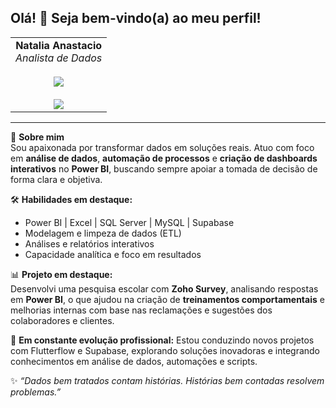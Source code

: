 ## Olá! 👋 Seja bem-vindo(a) ao meu perfil!

<table align="center">
  <tr>
    <td align="center">
      <strong>Natalia Anastacio</strong><br/>
      <em>Analista de Dados</em><br/><br/>
      <a href="https://github.com/NatyAnalytcs-1">
        <img src="https://img.shields.io/badge/GitHub-NatyAnalytcs--1-black?style=for-the-badge&logo=github" />
      </a>
      <br/><br/>
      <a href="https://www.linkedin.com/in/nataliaanastacio">
        <img src="https://img.shields.io/badge/LinkedIn-nataliaanastacio-blue?style=for-the-badge&logo=linkedin" />
      </a>
    </td>
  </tr>
</table>

---

🎯 **Sobre mim**  
Sou apaixonada por transformar dados em soluções reais. Atuo com foco em **análise de dados**, **automação de processos** e **criação de dashboards interativos** no **Power BI**, buscando sempre apoiar a tomada de decisão de forma clara e objetiva.

🛠️ **Habilidades em destaque:**
- Power BI | Excel | SQL Server | MySQL  | Supabase
- Modelagem e limpeza de dados (ETL)  
- Análises e relatórios interativos  
- Capacidade analítica e foco em resultados  

📊 **Projeto em destaque:**  
Desenvolvi uma pesquisa escolar com **Zoho Survey**, analisando respostas em **Power BI**, o que ajudou na criação de **treinamentos comportamentais** e melhorias internas com base nas reclamações e sugestões dos colaboradores e clientes.


🚀 **Em constante evolução profissional:** 
Estou conduzindo novos projetos com Flutterflow e Supabase, explorando soluções inovadoras e integrando conhecimentos em análise de dados, automações e scripts.



✨ *“Dados bem tratados contam histórias. Histórias bem contadas resolvem problemas.”*  
